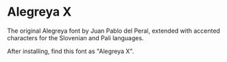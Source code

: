 # Alegreya X

The original Alegreya
font by Juan Pablo del Peral, extended with accented characters for the
Slovenian and Pali languages.

After installing, find this font as "Alegreya X".

